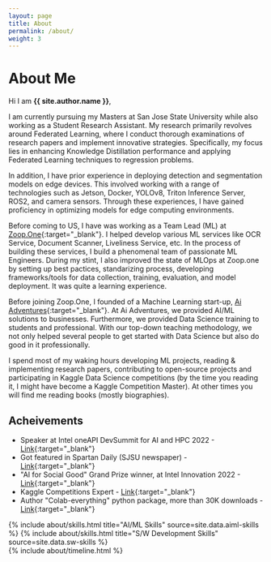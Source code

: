 ```yaml
---
layout: page
title: About
permalink: /about/
weight: 3
---
```


# **About Me**

Hi I am **{{ site.author.name }}**,

I am currently pursuing my Masters at San Jose State University while also working as a Student Research Assistant. My research primarily revolves around Federated Learning, where I conduct thorough examinations of research papers and implement innovative strategies. Specifically, my focus lies in enhancing Knowledge Distillation performance and applying Federated Learning techniques to regression problems.

In addition, I have prior experience in deploying detection and segmentation models on edge devices. This involved working with a range of technologies such as Jetson, Docker, YOLOv8, Triton Inference Server, ROS2, and camera sensors. Through these experiences, I have gained proficiency in optimizing models for edge computing environments.

Before coming to US, I have was working as a Team Lead (ML) at [Zoop.One](https://zoop.one/){:target="_blank"}. I helped develop various ML services like OCR Service, Document Scanner, Liveliness Service, etc. In the process of building these services, I build a phenomenal team of passionate ML Engineers. During my stint, I also improved the state of MLOps at Zoop.one by setting up best pactices, standarizing process, developing frameworks/tools for data collection, training, evaluation, and model deployment. It was quite a learning experience.  

Before joining Zoop.One, I founded of a Machine Learning start-up, [Ai Adventures](https://www.aiadventures.in/){:target="_blank"}. At Ai Adventures, we provided AI/ML solutions to businesses. Furthermore, we provided Data Science training to students and professional. With our top-down teaching methodology, we not only helped several people to get started with Data Science but also do good in it professionally.

I spend most of my waking hours developing ML projects, reading & implementing research papers, contributing to open-source projects and participating in Kaggle Data Science competitions (by the time you reading it, I might have become a Kaggle Competition Master). At other times you will find me reading books (mostly biographies).

## Acheivements

- Speaker at Intel oneAPI DevSummit for AI and HPC 2022 - [Link](https://software.seek.intel.com/oneapi-devsummit-ai-hpc-2022){:target="_blank"}
- Got featured in Spartan Daily (SJSU newspaper) - [Link](https://issuu.com/spartandaily/docs/sd101922all_rev01_1_){:target="_blank"}
- "AI for Social Good" Grand Prize winner, at Intel Innovation 2022 - [Link](https://www.linkedin.com/posts/intel-software_intelon-developer-coding-activity-6980704410574233600-dnkh/){:target="_blank"}
- Kaggle Competitions Expert - [Link](https://www.kaggle.com/ankursingh12){:target="_blank"}
- Author "Colab-everything" python package, more than 30K downloads - [Link](https://pypi.org/project/colab-everything/){:target="_blank"}


<div class="row">
{% include about/skills.html title="AI/ML Skills" source=site.data.aiml-skills %}
{% include about/skills.html title="S/W Development Skills" source=site.data.sw-skills %}
</div>

<div class="row">
{% include about/timeline.html %}
</div>